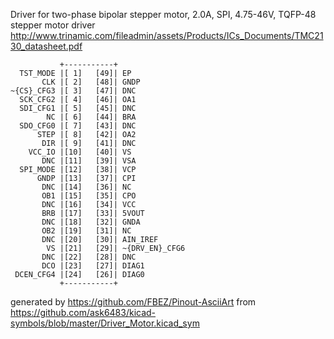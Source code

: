 Driver for two-phase bipolar stepper motor, 2.0A, SPI, 4.75-46V, TQFP-48
stepper motor driver
http://www.trinamic.com/fileadmin/assets/Products/ICs_Documents/TMC2130_datasheet.pdf


	           +-----------+
	  TST_MODE |[ 1]   [49]| EP
	       CLK |[ 2]   [48]| GNDP
	~{CS}_CFG3 |[ 3]   [47]| DNC
	  SCK_CFG2 |[ 4]   [46]| OA1
	  SDI_CFG1 |[ 5]   [45]| DNC
	        NC |[ 6]   [44]| BRA
	  SDO_CFG0 |[ 7]   [43]| DNC
	      STEP |[ 8]   [42]| OA2
	       DIR |[ 9]   [41]| DNC
	    VCC_IO |[10]   [40]| VS
	       DNC |[11]   [39]| VSA
	  SPI_MODE |[12]   [38]| VCP
	      GNDP |[13]   [37]| CPI
	       DNC |[14]   [36]| NC
	       OB1 |[15]   [35]| CPO
	       DNC |[16]   [34]| VCC
	       BRB |[17]   [33]| 5VOUT
	       DNC |[18]   [32]| GNDA
	       OB2 |[19]   [31]| NC
	       DNC |[20]   [30]| AIN_IREF
	        VS |[21]   [29]| ~{DRV_EN}_CFG6
	       DNC |[22]   [28]| DNC
	       DCO |[23]   [27]| DIAG1
	 DCEN_CFG4 |[24]   [26]| DIAG0
	           +-----------+


generated by https://github.com/FBEZ/Pinout-AsciiArt from https://github.com/ask6483/kicad-symbols/blob/master/Driver_Motor.kicad_sym